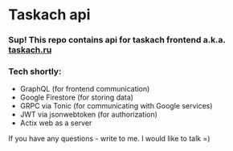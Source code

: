 # Taskach api

### Sup! This repo contains api for taskach frontend a.k.a. [taskach.ru](taskach.ru)

### Tech shortly:

- GraphQL (for frontend communication)
- Google Firestore (for storing data)
- GRPC via Tonic (for communicating with Google services)
- JWT via jsonwebtoken (for authorization)
- Actix web as a server

If you have any questions - write to me. I would like to talk =)
